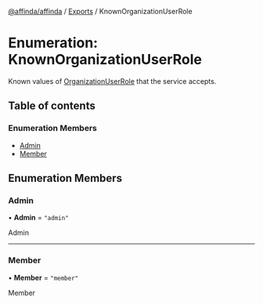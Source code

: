 [@affinda/affinda](../README.md) / [Exports](../modules.md) / KnownOrganizationUserRole

# Enumeration: KnownOrganizationUserRole

Known values of [OrganizationUserRole](../modules.md#organizationuserrole) that the service accepts.

## Table of contents

### Enumeration Members

- [Admin](KnownOrganizationUserRole.md#admin)
- [Member](KnownOrganizationUserRole.md#member)

## Enumeration Members

### Admin

• **Admin** = ``"admin"``

Admin

___

### Member

• **Member** = ``"member"``

Member
